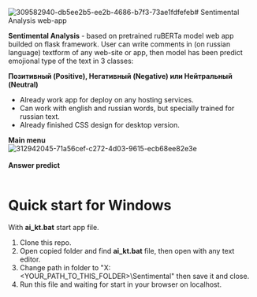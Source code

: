 ![309582940-db5ee2b5-ee2b-4686-b7f3-73ae1fdfefeb](https://github.com/everythingisc00l/Sentimental-Analysis-web-app/assets/105049664/e70b73e0-e011-4da4-994c-5838c493f8de)# Sentimental Analysis web-app

  **Sentimental Analysis** - based on pretrained ruBERTa model web app builded on flask framework. User can write comments in (on russian language) textform of any web-site or app, then model has been predict emojional type of the text in 3 classes:
  
  **Позитивный (Positive), Негативный (Negative) или Нейтральный (Neutral)**

  * Already work app for deploy on any hosting services.
  * Can work with english and russian words, but specially trained for russian text.
  * Already finished CSS design for desktop version.

**Main menu**
<br>
![312942045-71a56cef-c272-4d03-9615-ecb68ee82e3e](https://github.com/everythingisc00l/Sentimental-Analysis-web-app/assets/105049664/efcbe603-5170-4080-912b-0572bf9e392a)
<br>
<br>
**Answer predict**
<br>
<br>

# Quick start for Windows

With **ai_kt.bat** start app file.

1. Clone this repo.
2. Open copied folder and find **ai_kt.bat** file, then open with any text editor.
3. Change path in folder to "X:\<YOUR_PATH_TO_THIS_FOLDER>\Sentimental" then save it and close.
4. Run this file and waiting for start in your browser on localhost. 

